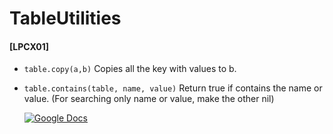 # TableUtilities
#### [LPCX01]
- `table.copy(a,b)`
    Copies all the key with values to b.
- `table.contains(table, name, value)`
    Return true if contains the name or value. (For searching only name or value, make the other nil)

  [![Google Docs](https://img.shields.io/badge/Google-Docs-lightblue?logo=googledocs)](https://docs.google.com/document/d/1hqyJxjJS13CjTQ4bT9UbYy7BaQCj0XmwsxE7TUx7wrU/edit?usp=drivesdk)
